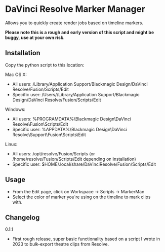 # DaVinci Resolve Marker Manager
Allows you to quickly create render jobs based on timeline markers.

**Please note this is a rough and early version of this script and might be buggy, use at your own risk.**

## Installation
Copy the python script to this location:

Mac OS X:
- All users: /Library/Application Support/Blackmagic Design/DaVinci Resolve/Fusion/Scripts/Edit
- Specific user: /Users/<UserName>/Library/Application Support/Blackmagic Design/DaVinci Resolve/Fusion/Scripts/Edit

Windows:
- All users: %PROGRAMDATA%\Blackmagic Design\DaVinci Resolve\Fusion\Scripts\Edit
- Specific user: %APPDATA%\Blackmagic Design\DaVinci Resolve\Support\Fusion\Scripts\Edit

Linux:
- All users: /opt/resolve/Fusion/Scripts (or /home/resolve/Fusion/Scripts/Edit depending on installation)
- Specific user: $HOME/.local/share/DaVinciResolve/Fusion/Scripts/Edit

## Usage
- From the Edit page, click on Workspace -> Scripts -> MarkerMan
- Select the color of marker you're using on the timeline to mark clips with.

## Changelog
0.1.1
- First rough release, super basic functionality based on a script I wrote in 2023 to bulk-export theatre clips from Resolve.
